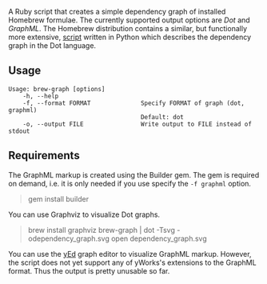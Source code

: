 A Ruby script that creates a simple dependency graph of installed Homebrew formulae. The currently supported output options are *Dot* and *GraphML*. The Homebrew distribution contains a similar, but functionally more extensive, [script][1] written in Python which describes the dependency graph in the Dot language.

## Usage
    Usage: brew-graph [options]
        -h, --help
        -f, --format FORMAT              Specify FORMAT of graph (dot, graphml)
                                         Default: dot
        -o, --output FILE                Write output to FILE instead of stdout
        
## Requirements
The GraphML markup is created using the Builder gem. The gem is required on demand, i.e. it is only needed if you use specify the `-f graphml` option.
> gem install builder

You can use Graphviz to visualize Dot graphs.
> brew install graphviz
> brew-graph | dot -Tsvg -odependency_graph.svg
> open dependency_graph.svg

You can use the [yEd][2] graph editor to visualize GraphML markup. However, the script does not yet support any of yWorks's extensions to the GraphML format. Thus the output is pretty unusable so far.

[1]: https://github.com/mxcl/homebrew/blob/master/Library/Contributions/examples/brew-graph
[2]: http://www.yworks.com/en/products_yed_about.html